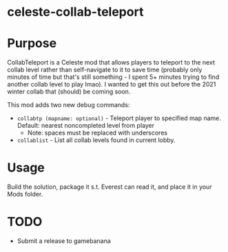 # celeste-collab-teleport

# Purpose

CollabTeleport is a Celeste mod that allows players to teleport to the next collab level rather than self-navigate to it to save time (probably only minutes of time but that's still something - I spent 5+ minutes trying to find another collab level to play lmao). I wanted to get this out before the 2021 winter collab that (should) be coming soon.

This mod adds two new debug commands:
- `collabtp (mapname: optional)` - Teleport player to specified map name. Default: nearest noncompleted level from player
  - Note: spaces must be replaced with underscores
- `collablist` - List all collab levels found in current lobby.

# Usage

Build the solution, package it s.t. Everest can read it, and place it in your Mods folder.

# TODO
- Submit a release to gamebanana
